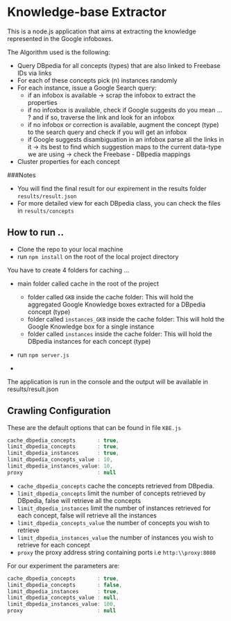 Knowledge-base Extractor
=======================

This is a node.js application that aims at extracting the knowledge represented in the Google infoboxes. 

The Algorithm used is the following:
 - Query DBpedia for all concepts (types) that are also linked to Freebase IDs via <sameAs> links 
 - For each of these concepts pick (n) instances randomly 
 - For each instance, issue a Google Search query:
     + if an infobox is available -> scrap the infobox to extract the properties
     + if no infoxbox is available, check if Google suggests do you mean ... ? and if so, traverse the link and look for an infobox
     + if no infobox or correction is available, augment the concept (type) to the search query and check if you will get an infobox 
     + if Google suggests disambiguation in an infobox parse all the links in it -> its best to find which suggestion maps to the current data-type we are using -> check the Freebase - DBpedia mappings
 - Cluster properties for each concept 

###Notes
- You will find the final result for our expirement in the results folder ```results/result.json```
- For more detailed view for each DBpedia class, you can check the files in ```results/concepts```

## How to run ..

 - Clone the repo to your local machine
 - run ```npm install``` on the root of the local project directory 

You have to create 4 folders for caching ...
 - main folder called cache in the root of the project
 	+ folder called ```GKB``` inside the cache folder: This will hold the aggregated Google Knowledge boxes extracted for a DBpedia concept (type)
 	+ folder called ```instances_GKB``` inside the cache folder: This will hold the Google Knowledge box for a single instance
 	+ folder called ```instances``` inside the cache folder: This will hold the DBpedia instances for each concept (type)

 - run ```npm server.js```
 - 
The application is run in the console and the output will be available in results/result.json


## Crawling Configuration
These are the default options that can be found in file ```KBE.js```
```js
cache_dbpedia_concepts       : true,
limit_dbpedia_concepts       : true,
limit_dbpedia_instances      : true,
limit_dbpedia_concepts_value : 10,
limit_dbpedia_instances_value: 10,
proxy                        : null
```
- ```cache_dbpedia_concepts``` cache the concepts retrieved from DBpedia.
- ```limit_dbpedia_concepts``` limit the number of concepts retrieved by DBpedia, false will retrieve all the concepts
- ```limit_dbpedia_instances``` limit the number of instances retrieved for each concept, false will retrieve all the instances
- ```limit_dbpedia_concepts_value``` the number of concepts you wish to retrieve
- ```limit_dbpedia_instances_value``` the number of instances you wish to retrieve for each concept
- ```proxy``` the proxy address string containing ports i.e ```http:\\proxy:8080```

For our experiment the parameters are:
```js
cache_dbpedia_concepts       : true,
limit_dbpedia_concepts       : false,
limit_dbpedia_instances      : true,
limit_dbpedia_concepts_value : null,
limit_dbpedia_instances_value: 100,
proxy                        : null
```
